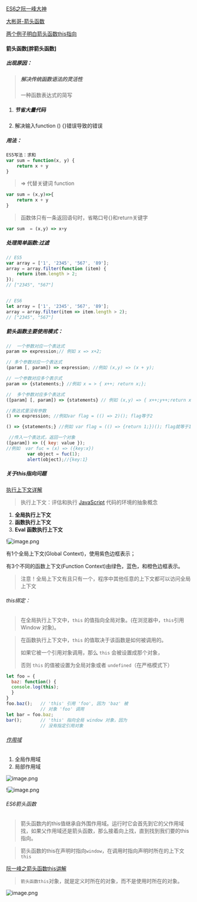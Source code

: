 [ES6之阮一峰大神](https://es6.ruanyifeng.com/)

[大彬哥-箭头函数](https://segmentfault.com/a/1190000019102902)

[两个例子明白箭头函数this指向](https://blog.csdn.net/w390058785/article/details/82884032)

#### 箭头函数[胖箭头函数]

##### 出现原因：

> ##### 解决传统函数语法的灵活性
>
> 一种函数表达式的简写

1. ##### 节省大量代码

2. 解决输入function () {}错误导致的错误

##### 用法：

```js
ES5写法：求和
var sum = function(x, y) {
    return x + y
}
```

> => 代替关键词 function

```js
var sum = (x,y)=>{
	return x + y
}
```

> 函数体只有一条返回语句时，省略口号{}和return关键字

```js
var sum  = (x,y) => x+y
```

##### 处理简单函数:过滤

```js 
// ES5
var array = ['1', '2345', '567', '89'];
array = array.filter(function (item) {
    return item.length > 2;
});
// ["2345", "567"]


// ES6
let array = ['1', '2345', '567', '89'];
array = array.filter(item => item.length > 2); 
// ["2345", "567"]
```

##### 箭头函数主要使用模式：

```js
//  一个参数对应一个表达式
param => expression;// 例如 x => x+2;

// 多个参数对应一个表达式
(param [, param]) => expression; //例如 (x,y) => (x + y);

// 一个参数对应多个表示式
param => {statements;} //例如 x = > { x++; return x;};

//  多个参数对应多个表达式
([param] [, param]) => {statements} // 例如 (x,y) => { x++;y++;return x*y;};

//表达式里没有参数
() => expression; //例如var flag = (() => 2)(); flag等于2

() => {statements;} //例如 var flag = (() => {return 1;})(); flag就等于1

 //传入一个表达式，返回一个对象
([param]) => ({ key: value });
//例如  var fuc = (x) => ({key:x})
        var object = fuc(1);
        alert(object);//{key:1}
```

##### 关于this指向问题

[执行上下文详解](http://caibaojian.com/js-call-stack.html)

> 执行上下文：评估和执行 [JavaScript](http://caibaojian.com/t/javascript) 代码的环境的抽象概念

1. **全局执行上下文**
2. **函数执行上下文**
3. **Eval 函数执行上下文**

!![image.png](https://upload-images.jianshu.io/upload_images/3098875-aaf28e2a6c5692c8.png?imageMogr2/auto-orient/strip%7CimageView2/2/w/1240)

有1个全局上下文(Global Context)，使用紫色边框表示；

有3个不同的函数上下文(Function Context)由绿色，蓝色，和橙色边框表示。

> 注意！全局上下文有且只有一个，程序中其他任意的上下文都可以访问全局上下文

###### this绑定：

> 在全局执行上下文中，`this` 的值指向全局对象。(在浏览器中，`this`引用 Window 对象)。

> 在函数执行上下文中，`this` 的值取决于该函数是如何被调用的。
>
> 如果它被一个引用对象调用，那么 `this` 会被设置成那个对象，
>
> 否则 `this` 的值被设置为全局对象或者 `undefined`（在严格模式下）

```js
let foo = {
  baz: function() {
  console.log(this);
  }
}
foo.baz();   // 'this' 引用 'foo', 因为 'baz' 被
             // 对象 'foo' 调用
let bar = foo.baz;
bar();       // 'this' 指向全局 window 对象，因为
             // 没有指定引用对象
```

###### [作用域](https://www.cnblogs.com/henyulee/p/8484122.html)

1. 全局作用域
2. 局部作用域

![image.png](https://upload-images.jianshu.io/upload_images/3098875-ef4406f54458d284.png?imageMogr2/auto-orient/strip%7CimageView2/2/w/1240)

!![image.png](https://upload-images.jianshu.io/upload_images/3098875-a76b86c263cf5500.png?imageMogr2/auto-orient/strip%7CimageView2/2/w/1240)

###### ES6箭头函数

> 箭头函数内的this值继承自外围作用域。运行时它会首先到它的父作用域找，如果父作用域还是箭头函数，那么接着向上找，直到找到我们要的this指向。

> 箭头函数的this在声明时指向`window`，在调用时指向声明时所在的上下文`this`

[阮一峰之箭头函数this讲解]([https://es6.ruanyifeng.com/?search=%E7%AE%AD%E5%A4%B4%E5%87%BD%E6%95%B0&x=0&y=0#docs/function#%E7%AE%AD%E5%A4%B4%E5%87%BD%E6%95%B0](https://es6.ruanyifeng.com/?search=箭头函数&x=0&y=0#docs/function#箭头函数))

> `箭头函数this`对象，就是定义时所在的对象，而不是使用时所在的对象。

![image.png](https://upload-images.jianshu.io/upload_images/3098875-f580708d967a8342.png?imageMogr2/auto-orient/strip%7CimageView2/2/w/1240)